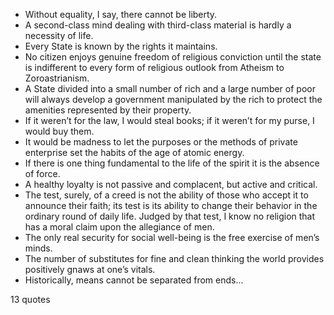  - Without equality, I say, there cannot be liberty.
 - A second-class mind dealing with third-class material is hardly a necessity of life.
 - Every State is known by the rights it maintains.
 - No citizen enjoys genuine freedom of religious conviction until the state is indifferent to every form of religious outlook from Atheism to Zoroastrianism.
 - A State divided into a small number of rich and a large number of poor will always develop a government manipulated by the rich to protect the amenities represented by their property.
 - If it weren’t for the law, I would steal books; if it weren’t for my purse, I would buy them.
 - It would be madness to let the purposes or the methods of private enterprise set the habits of the age of atomic energy.
 - If there is one thing fundamental to the life of the spirit it is the absence of force.
 - A healthy loyalty is not passive and complacent, but active and critical.
 - The test, surely, of a creed is not the ability of those who accept it to announce their faith; its test is its ability to change their behavior in the ordinary round of daily life. Judged by that test, I know no religion that has a moral claim upon the allegiance of men.
 - The only real security for social well-being is the free exercise of men’s minds.
 - The number of substitutes for fine and clean thinking the world provides positively gnaws at one’s vitals.
 - Historically, means cannot be separated from ends...

13 quotes